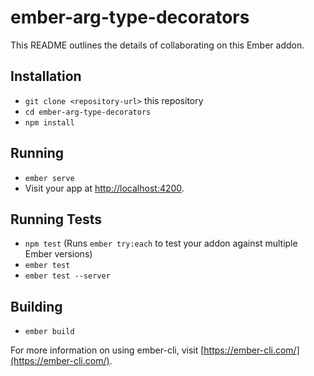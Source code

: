 # ember-arg-type-decorators

This README outlines the details of collaborating on this Ember addon.

## Installation

* `git clone <repository-url>` this repository
* `cd ember-arg-type-decorators`
* `npm install`

## Running

* `ember serve`
* Visit your app at [http://localhost:4200](http://localhost:4200).

## Running Tests

* `npm test` (Runs `ember try:each` to test your addon against multiple Ember versions)
* `ember test`
* `ember test --server`

## Building

* `ember build`

For more information on using ember-cli, visit [https://ember-cli.com/](https://ember-cli.com/).
